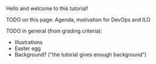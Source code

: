 Hello and welcome to this tutorial!

TODO on this page: Agenda, motivation for DevOps and ILO

TODO in general (from grading criteria):
- Illustrations
- Easter egg
- Background? ("the tutorial gives enough background")
